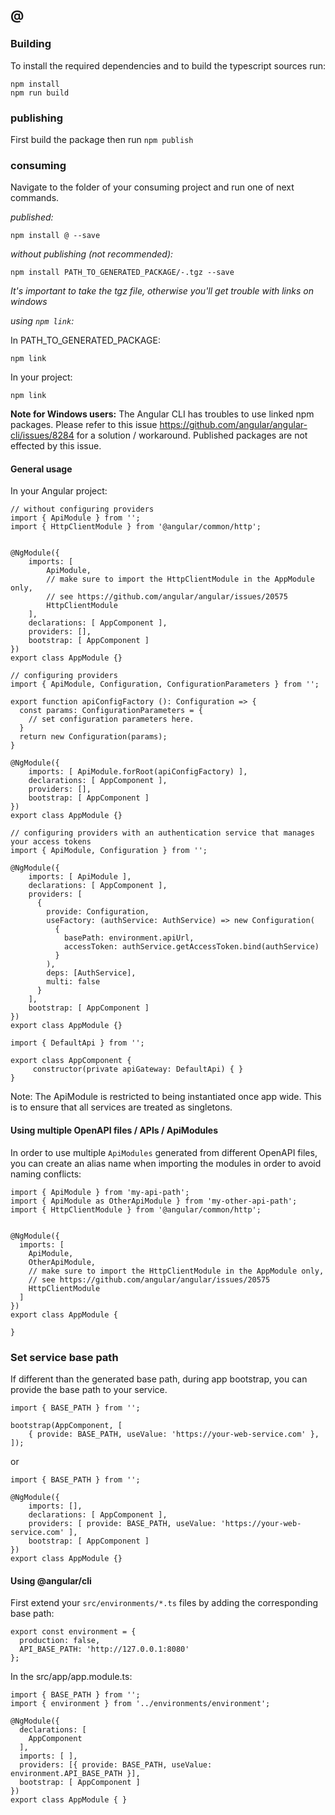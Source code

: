 ## @

### Building

To install the required dependencies and to build the typescript sources run:

```
npm install
npm run build
```

### publishing

First build the package then run ```npm publish```

### consuming

Navigate to the folder of your consuming project and run one of next commands.

_published:_

```
npm install @ --save
```

_without publishing (not recommended):_

```
npm install PATH_TO_GENERATED_PACKAGE/-.tgz --save
```

_It's important to take the tgz file, otherwise you'll get trouble with links on windows_

_using `npm link`:_

In PATH_TO_GENERATED_PACKAGE:

```
npm link
```

In your project:

```
npm link 
```

__Note for Windows users:__ The Angular CLI has troubles to use linked npm packages. Please refer to this
issue https://github.com/angular/angular-cli/issues/8284 for a solution / workaround. Published packages are not
effected by this issue.

#### General usage

In your Angular project:

```
// without configuring providers
import { ApiModule } from '';
import { HttpClientModule } from '@angular/common/http';


@NgModule({
    imports: [
        ApiModule,
        // make sure to import the HttpClientModule in the AppModule only,
        // see https://github.com/angular/angular/issues/20575
        HttpClientModule
    ],
    declarations: [ AppComponent ],
    providers: [],
    bootstrap: [ AppComponent ]
})
export class AppModule {}
```

```
// configuring providers
import { ApiModule, Configuration, ConfigurationParameters } from '';

export function apiConfigFactory (): Configuration => {
  const params: ConfigurationParameters = {
    // set configuration parameters here.
  }
  return new Configuration(params);
}

@NgModule({
    imports: [ ApiModule.forRoot(apiConfigFactory) ],
    declarations: [ AppComponent ],
    providers: [],
    bootstrap: [ AppComponent ]
})
export class AppModule {}
```

```
// configuring providers with an authentication service that manages your access tokens
import { ApiModule, Configuration } from '';

@NgModule({
    imports: [ ApiModule ],
    declarations: [ AppComponent ],
    providers: [
      {
        provide: Configuration,
        useFactory: (authService: AuthService) => new Configuration(
          {
            basePath: environment.apiUrl,
            accessToken: authService.getAccessToken.bind(authService)
          }
        ),
        deps: [AuthService],
        multi: false
      }
    ],
    bootstrap: [ AppComponent ]
})
export class AppModule {}
```

```
import { DefaultApi } from '';

export class AppComponent {
	 constructor(private apiGateway: DefaultApi) { }
}
```

Note: The ApiModule is restricted to being instantiated once app wide. This is to ensure that all services are treated
as singletons.

#### Using multiple OpenAPI files / APIs / ApiModules

In order to use multiple `ApiModules` generated from different OpenAPI files, you can create an alias name when
importing the modules in order to avoid naming conflicts:

```
import { ApiModule } from 'my-api-path';
import { ApiModule as OtherApiModule } from 'my-other-api-path';
import { HttpClientModule } from '@angular/common/http';


@NgModule({
  imports: [
    ApiModule,
    OtherApiModule,
    // make sure to import the HttpClientModule in the AppModule only,
    // see https://github.com/angular/angular/issues/20575
    HttpClientModule
  ]
})
export class AppModule {

}
```

### Set service base path

If different than the generated base path, during app bootstrap, you can provide the base path to your service.

```
import { BASE_PATH } from '';

bootstrap(AppComponent, [
    { provide: BASE_PATH, useValue: 'https://your-web-service.com' },
]);
```

or

```
import { BASE_PATH } from '';

@NgModule({
    imports: [],
    declarations: [ AppComponent ],
    providers: [ provide: BASE_PATH, useValue: 'https://your-web-service.com' ],
    bootstrap: [ AppComponent ]
})
export class AppModule {}
```

#### Using @angular/cli

First extend your `src/environments/*.ts` files by adding the corresponding base path:

```
export const environment = {
  production: false,
  API_BASE_PATH: 'http://127.0.0.1:8080'
};
```

In the src/app/app.module.ts:

```
import { BASE_PATH } from '';
import { environment } from '../environments/environment';

@NgModule({
  declarations: [
    AppComponent
  ],
  imports: [ ],
  providers: [{ provide: BASE_PATH, useValue: environment.API_BASE_PATH }],
  bootstrap: [ AppComponent ]
})
export class AppModule { }
```  
